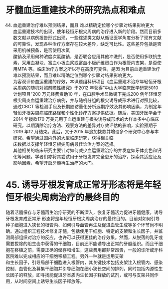 # 牙髓血运重建技术的研究热点和难点  
44.  血运重建治疗难以预测结果，而且 难以精确定位哪个步骤对结果影响更大  
血运重建技术的出现，使年轻恒牙根尖周病的治疗进入新的阶段。然而目前多数文献以病例报告形式出现，一些综述类文献从循证医学角度分析了现有文献的可靠性，发现各种治疗方案存在较大差异，缺乏可比性。这些差异包括是否采用机械预备，是否使用次氯  
酸钠及采用何种浓度次氯酸钠，是否联合应用其他冲洗剂，是否使用多联抗生素，采用血凝块、富血小板血浆或富血小板纤维蛋白作为根管内支架，是否使用MTA  等。临床治疗方案之所以存在高度可变性，是因 为目前血运重建治疗难以预测结果，而且难以精确定位到哪个步骤对结果影响更大。  
为客观评价血运重建的疗效，本课题组科研项目《血运重建术治疗年轻恒牙根尖周病的随机对照前瞻性研究》于2012 年获得“中山大学临床医学研究5010 计划项目”200 万元经费资助10 年，在口腔手术显微镜下完成200 例年轻恒牙根尖周炎血运重建治疗病例，并与随机分组的根尖诱导成形术进行对照比较，通过CBCT 等检测手段及长期随访量化分析远期疗效及其影响因素，为制定年轻恒牙根尖周病临床路径和个性化诊疗方案提供依据。随后，美国牙医学会于2014 年拨款170 万美元用于血运重建与根尖诱导成形术的大样本多中心临床研究，以期消除治疗方法、观察方法的差异对疗效评估的影响，实验预期于2019 年12 月结束。此后，又于2015 年追加拨款并增设多个研究中心参与本研究。希望通过国内外的大型临床研究，获得相关临  
床数据以支撑年轻恒牙根尖周病最佳诊治方案的选择。  
其他相关的临床研究主要针对如何减少血运重建治疗的并发症如牙体变色和钙化等问题。学者们亦将其尝试用于牙根发育完全患牙的治疗，探索其适应证及影响因素，希望开启牙髓再生治疗的大门。  
# 45. 诱导牙根发育成正常牙形态将是年轻恒牙根尖周病治疗的最终目的  
随着活髓保存与牙髓再生治疗研究的不断深入，恢复牙髓活力促进牙髓健康，诱导牙根发育成正常牙 形态将是年轻恒牙根尖周病治疗的最终目的。目前对如何引导种子细胞进入狭长的根管内、如何引导血管再生及促进血管生成等多个环节尚不明确。通过组织工程技术修复牙髓，包括使用干细胞、特定的支架和生长因子，并监测局部组织对治疗的反应，也许可以获得更佳的治疗效果。然而，从脱落的乳牙或需要拔除的阻生齿中获得的干细胞，目前还不能诱导出正常的牙髓组织。而且干细胞在移植之前，需要正确的储存和增生，这些费用都非常昂贵，一般的诊所或牙科医院难以完成相应的干细胞移植工程。另外一种就是运用支架  
和生长因子，引导局部干细胞进入根管内，其关键技术包括支架注入根管内、感染控制、血管化及募集干细胞并引导细胞在细小狭长空间的排列，同时包括内源性生长因子的释放，即寻找能促进牙本质内生长因子释放的试剂，或可与支架共同作用，从时间空间上诱导生长因子释放等。  
